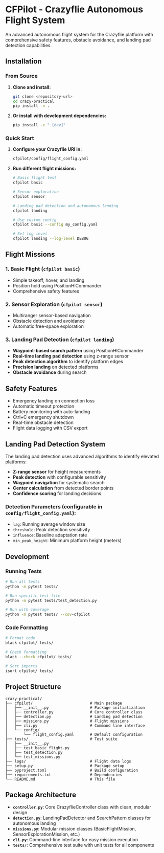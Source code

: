 # CFPilot - Crazyflie Autonomous Flight System

An advanced autonomous flight system for the Crazyflie platform with comprehensive safety features, obstacle avoidance, and landing pad detection capabilities.

## Installation

### From Source

1. **Clone and install:**
   ```bash
   git clone <repository-url>
   cd crazy-practical
   pip install -e .
   ```

2. **Or install with development dependencies:**
   ```bash
   pip install -e ".[dev]"
   ```

### Quick Start

1. **Configure your Crazyflie URI in:**
   ```bash
   cfpilot/config/flight_config.yaml
   ```

2. **Run different flight missions:**
   ```bash
   # Basic flight test
   cfpilot basic
   
   # Sensor exploration
   cfpilot sensor
   
   # Landing pad detection and autonomous landing
   cfpilot landing
   
   # Use custom config
   cfpilot basic --config my_config.yaml
   
   # Set log level
   cfpilot landing --log-level DEBUG
   ```

## Flight Missions

### 1. Basic Flight (`cfpilot basic`)
- Simple takeoff, hover, and landing
- Position hold using PositionHlCommander
- Comprehensive safety features

### 2. Sensor Exploration (`cfpilot sensor`)
- Multiranger sensor-based navigation
- Obstacle detection and avoidance
- Automatic free-space exploration

### 3. Landing Pad Detection (`cfpilot landing`)
- **Waypoint-based search pattern** using PositionHlCommander
- **Real-time landing pad detection** using z-range sensor
- **Peak detection algorithm** to identify platform edges
- **Precision landing** on detected platforms
- **Obstacle avoidance** during search

## Safety Features

- Emergency landing on connection loss
- Automatic timeout protection  
- Battery monitoring with auto-landing
- Ctrl+C emergency shutdown
- Real-time obstacle detection
- Flight data logging with CSV export

## Landing Pad Detection System

The landing pad detection uses advanced algorithms to identify elevated platforms:

- **Z-range sensor** for height measurements
- **Peak detection** with configurable sensitivity
- **Waypoint navigation** for systematic search
- **Center calculation** from detected border points
- **Confidence scoring** for landing decisions

### Detection Parameters (configurable in `config/flight_config.yaml`):
- `lag`: Running average window size
- `threshold`: Peak detection sensitivity
- `influence`: Baseline adaptation rate
- `min_peak_height`: Minimum platform height (meters)

## Development

### Running Tests

```bash
# Run all tests
python -m pytest tests/

# Run specific test file
python -m pytest tests/test_detection.py

# Run with coverage
python -m pytest tests/ --cov=cfpilot
```

### Code Formatting

```bash
# Format code
black cfpilot/ tests/

# Check formatting
black --check cfpilot/ tests/

# Sort imports
isort cfpilot/ tests/
```

## Project Structure

```
crazy-practical/
├── cfpilot/                         # Main package
│   ├── __init__.py                  # Package initialization
│   ├── controller.py                # Core controller class
│   ├── detection.py                 # Landing pad detection
│   ├── missions.py                  # Flight missions
│   ├── cli.py                       # Command line interface
│   └── config/
│       └── flight_config.yaml       # Default configuration
├── tests/                           # Test suite
│   ├── __init__.py
│   ├── test_basic_flight.py
│   ├── test_detection.py
│   └── test_missions.py
├── logs/                            # Flight data logs
├── setup.py                         # Package setup
├── pyproject.toml                   # Build configuration
├── requirements.txt                 # Dependencies
└── README.md                        # This file
```

## Package Architecture

- **`controller.py`**: Core CrazyflieController class with clean, modular design
- **`detection.py`**: LandingPadDetector and SearchPattern classes for autonomous landing
- **`missions.py`**: Modular mission classes (BasicFlightMission, SensorExplorationMission, etc.)
- **`cli.py`**: Command-line interface for easy mission execution
- **`tests/`**: Comprehensive test suite with unit tests for all components